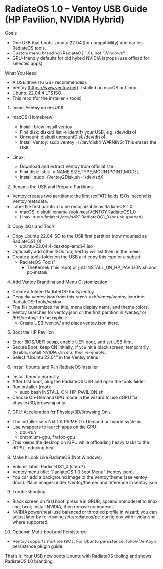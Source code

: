 RadiateOS 1.0 – Ventoy USB Guide (HP Pavilion, NVIDIA Hybrid)
============================================================

Goals
- One USB that boots Ubuntu 22.04 (for compatibility) and carries RadiateOS tools.
- Custom menu branding (RadiateOS 1.0), not “Windows”.
- GPU-friendly defaults for old hybrid NVIDIA laptops (use offload for selected apps).

What You Need
- A USB drive (16 GB+ recommended).
- Ventoy (https://www.ventoy.net) installed on macOS or Linux.
- Ubuntu 22.04.4 LTS ISO.
- This repo (for the installer + tools).

1) Install Ventoy on the USB
- macOS (Homebrew):
  - Install: brew install ventoy
  - Find disk: diskutil list   → identify your USB, e.g. /dev/disk4
  - Unmount: diskutil unmountDisk /dev/disk4
  - Install Ventoy: sudo ventoy -I /dev/disk4
    WARNING: This erases the USB.

- Linux:
  - Download and extract Ventoy from official site.
  - Find disk: lsblk -o NAME,SIZE,TYPE,MOUNTPOINT,MODEL
  - Install: sudo ./Ventoy2Disk.sh -i /dev/sdX

2) Rename the USB and Prepare Partitions
- Ventoy creates two partitions: the first (exFAT) holds ISOs; second is Ventoy metadata.
- Label the first partition to be recognizable as RadiateOS 1.0:
  - macOS: diskutil rename /Volumes/VENTOY RadiateOS1_0
  - Linux: sudo fatlabel /dev/sdX1 RadiateOS1_0  (or use gparted)

3) Copy ISOs and Tools
- Copy Ubuntu 22.04 ISO to the USB first partition (now mounted as RadiateOS1_0):
  - ubuntu-22.04.4-desktop-amd64.iso
- Optionally add other ISOs too; Ventoy will list them in the menu.
- Create a tools folder on the USB and copy this repo or a subset:
  - RadiateOS-Tools/
    - TheKernel/ (this repo) or just INSTALL_ON_HP_PAVILION.sh and pc-install/

4) Add Ventoy Branding and Menu Customization
- Create a folder: RadiateOS-Tools/ventoy
- Copy the ventoy.json from this repo’s usb/ventoy/ventoy.json into RadiateOS-Tools/ventoy
- The file customizes the title, menu display name, and theme colors.
- Ventoy searches for ventoy.json on the first partition in /ventoy/ or /EFI/ventoy/. To be explicit:
  - Create USB:/ventoy/ and place ventoy.json there.

5) Boot the HP Pavilion
- Enter BIOS/UEFI setup, enable UEFI boot, and set USB first.
- Secure Boot: keep ON initially; if you hit a black screen, temporarily disable, install NVIDIA drivers, then re-enable.
- Select “Ubuntu 22.04” in the Ventoy menu.

6) Install Ubuntu and Run RadiateOS Installer
- Install Ubuntu normally.
- After first boot, plug the RadiateOS USB and open the tools folder.
- Run installer (root):
  - sudo bash INSTALL_ON_HP_PAVILION.sh
- Choose On-Demand GPU mode in the wizard to use dGPU for physics/3D/browsing only.

7) GPU-Acceleration for Physics/3D/Browsing Only
- The installer sets NVIDIA PRIME On-Demand on hybrid systems.
- Use wrappers to launch apps on the GPU:
  - gpu-run <command>
  - chromium-gpu, firefox-gpu
- This keeps the desktop on iGPU while offloading heavy tasks to the dGPU, reducing heat.

8) Make It Look Like RadiateOS (Not Windows)
- Volume label: RadiateOS1_0 (step 2).
- Ventoy menu title: “RadiateOS 1.0 Boot Menu” (ventoy.json).
- You can add a background image to the Ventoy theme (see ventoy docs). Place images under /ventoy/theme/ and reference in ventoy.json.

9) Troubleshooting
- Black screen on first boot: press e in GRUB, append nomodeset to linux line, boot; install NVIDIA, then remove nomodeset.
- NVIDIA power/heat: use balanced or throttled profile in wizard; you can adjust later by re-running /etc/radiateos/pc-config.env with nvidia-smi where supported.

10) Optional: Multi-boot and Persistence
- Ventoy supports multiple ISOs. For Ubuntu persistence, follow Ventoy’s persistence plugin guide.

That’s it. Your USB now boots Ubuntu with RadiateOS tooling and shows RadiateOS 1.0 branding.

